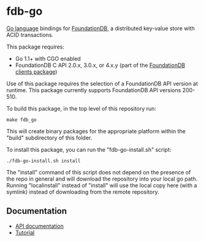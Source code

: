 fdb-go
======

[Go language](http://golang.org) bindings for [FoundationDB](https://apple.github.io/foundationdb/index.html#documentation), a distributed key-value store with ACID transactions.

This package requires:

- Go 1.1+ with CGO enabled
- FoundationDB C API 2.0.x, 3.0.x, or 4.x.y (part of the [FoundationDB clients package](https://apple.github.io/foundationdb/downloads.html#c))

Use of this package requires the selection of a FoundationDB API version at runtime. This package currently supports FoundationDB API versions 200-510.

To build this package, in the top level of this repository run:

    make fdb_go

This will create binary packages for the appropriate platform within the "build" subdirectory of this folder.

To install this package, you can run the "fdb-go-install.sh" script:

    ./fdb-go-install.sh install 

The "install" command of this script does not depend on the presence of the repo in general and will download the repository into
your local go path. Running "localinstall" instead of "install" will use the local copy here (with a symlink) instead
of downloading from the remote repository.

Documentation
-------------

* [API documentation](https://godoc.org/github.com/apple/foundationdb/bindings/go/src/fdb)
* [Tutorial](https://apple.github.io/foundationdb/class-scheduling.html)
